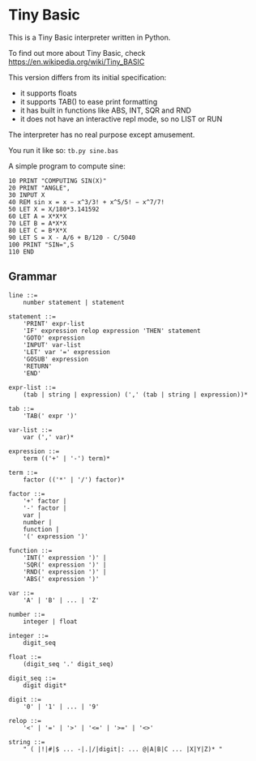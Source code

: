 # Tiny Basic

This is a Tiny Basic interpreter written in Python.

To find out more about Tiny Basic, check https://en.wikipedia.org/wiki/Tiny_BASIC

This version differs from its initial specification:
* it supports floats
* it supports TAB() to ease print formatting
* it has built in functions like ABS, INT, SQR and RND
* it does not have an interactive repl mode, so no LIST or RUN

The interpreter has no real purpose except amusement. 

You run it like so:
`tb.py sine.bas`

A simple program to compute sine:
```basic
10 PRINT "COMPUTING SIN(X)"
20 PRINT "ANGLE",
30 INPUT X
40 REM sin x = x − x^3/3! + x^5/5! − x^7/7!
50 LET X = X/180*3.141592
60 LET A = X*X*X
70 LET B = A*X*X
80 LET C = B*X*X
90 LET S = X - A/6 + B/120 - C/5040
100 PRINT "SIN=",S
110 END
```

## Grammar
```
line ::= 
	number statement | statement
 
statement ::= 
	'PRINT' expr-list
	'IF' expression relop expression 'THEN' statement
	'GOTO' expression
	'INPUT' var-list
	'LET' var '=' expression
	'GOSUB' expression
	'RETURN'
	'END'

expr-list ::= 
	(tab | string | expression) (',' (tab | string | expression))*

tab ::=
	'TAB(' expr ')'
 
var-list ::= 
	var (',' var)*
 
expression ::=
	term (('+' | '-') term)*
 
term ::= 
	factor (('*' | '/') factor)*
 	
factor ::= 
	'+' factor |
	'-' factor |
	var |
	number |
	function |
	'(' expression ')'
 
function ::=
	'INT(' expression ')' |
	'SQR(' expression ')' |
	'RND(' expression ')' |
	'ABS(' expression ')'

var ::= 
	'A' | 'B' | ... | 'Z'
 
number ::= 
	integer | float

integer ::=
	digit_seq

float ::=
	(digit_seq '.' digit_seq) 

digit_seq ::=
	digit digit*

digit ::= 
	'0' | '1' | ... | '9'
 
relop ::= 
	'<' | '=' | '>' | '<=' | '>=' | '<>'

string ::= 
	" ( |!|#|$ ... -|.|/|digit|: ... @|A|B|C ... |X|Y|Z)* "
```




